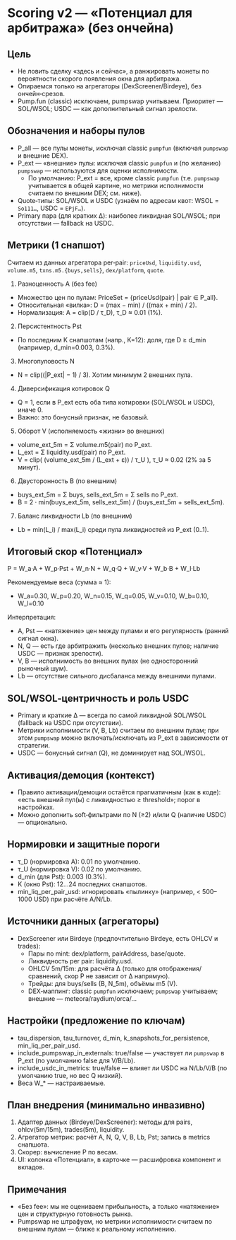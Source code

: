 Scoring v2 — «Потенциал для арбитража» (без ончейна)
===================================================

Цель
----
- Не ловить сделку «здесь и сейчас», а ранжировать монеты по вероятности скорого появления окна для арбитража.
- Опираемся только на агрегаторы (DexScreener/Birdeye), без ончейн‑срезов.
- Pump.fun (classic) исключаем, pumpswap учитываем. Приоритет — SOL/WSOL; USDC — как дополнительный сигнал зрелости.

Обозначения и наборы пулов
--------------------------
- P_all — все пулы монеты, исключая classic `pumpfun` (включая `pumpswap` и внешние DEX).
- P_ext — «внешние» пулы: исключая classic `pumpfun` и (по желанию) `pumpswap` — используются для оценки исполнимости.
  - По умолчанию: P_ext = все, кроме classic `pumpfun` (т.е. `pumpswap` учитывается в общей картине, но метрики исполнимости считаем по внешним DEX; см. ниже).
- Quote‑типы: SOL/WSOL и USDC (узнаём по адресам квот: WSOL = `So111…`, USDC = `EPjF…`).
- Primary пара (для кратких Δ): наиболее ликвидная SOL/WSOL; при отсутствии — fallback на USDC.

Метрики (1 снапшот)
-------------------
Считаем из данных агрегатора per‑pair: `priceUsd`, `liquidity.usd`, `volume.m5`, `txns.m5.{buys,sells}`, `dex/platform`, `quote`.

1) Разноценность A (без fee)
- Множество цен по пулам: PriceSet = {priceUsd(pair) | pair ∈ P_all}.
- Относительная «вилка»: D = (max − min) / ((max + min) / 2).
- Нормализация: A = clip(D / τ_D), τ_D ≈ 0.01 (1%).

2) Персистентность Pst
- По последним K снапшотам (напр., K=12): доля, где D ≥ d_min (например, d_min=0.003, 0.3%).

3) Многопуловость N
- N = clip((|P_ext| − 1) / 3). Хотим минимум 2 внешних пула.

4) Диверсификация котировок Q
- Q = 1, если в P_ext есть оба типа котировки (SOL/WSOL и USDC), иначе 0.
- Важно: это бонусный признак, не базовый.

5) Оборот V (исполняемость «жизни» во внешних)
- volume_ext_5m = Σ volume.m5(pair) по P_ext.
- L_ext = Σ liquidity.usd(pair) по P_ext.
- V = clip( (volume_ext_5m / (L_ext + ε)) / τ_U ), τ_U ≈ 0.02 (2% за 5 минут).

6) Двусторонность B (по внешним)
- buys_ext_5m = Σ buys, sells_ext_5m = Σ sells по P_ext.
- B = 2 · min(buys_ext_5m, sells_ext_5m) / (buys_ext_5m + sells_ext_5m).

7) Баланс ликвидности Lb (по внешним)
- Lb = min(L_i) / max(L_i) среди пула ликвидностей из P_ext (0..1).

Итоговый скор «Потенциал»
-------------------------
P = W_a·A + W_p·Pst + W_n·N + W_q·Q + W_v·V + W_b·B + W_l·Lb

Рекомендуемые веса (сумма ≈ 1):
- W_a=0.30, W_p=0.20, W_n=0.15, W_q=0.05, W_v=0.10, W_b=0.10, W_l=0.10

Интерпретация:
- A, Pst — «натяжение» цен между пулами и его регулярность (ранний сигнал окна).
- N, Q — есть где арбитражить (несколько внешних пулов; наличие USDC — признак зрелости).
- V, B — исполнимость во внешних пулах (не односторонний рыночный шум).
- Lb — отсутствие сильного дисбаланса между внешними пулами.

SOL/WSOL‑центричность и роль USDC
---------------------------------
- Primary и краткие Δ — всегда по самой ликвидной SOL/WSOL (fallback на USDC при отсутствии).
- Метрики исполнимости (V, B, Lb) считаем по внешним пулам; при этом `pumpswap` можно включать/исключать из P_ext в зависимости от стратегии.
- USDC — бонусный сигнал (Q), не доминирует над SOL/WSOL.

Активация/демоция (контекст)
----------------------------
- Правило активации/демоции остаётся прагматичным (как в коде): «есть внешний пул(ы) с ликвидностью ≥ threshold»; порог в настройках.
- Можно дополнить soft‑фильтрами по N (≥2) и/или Q (наличие USDC) — опционально.

Нормировки и защитные пороги
----------------------------
- τ_D (нормировка A): 0.01 по умолчанию.
- τ_U (нормировка V): 0.02 по умолчанию.
- d_min (для Pst): 0.003 (0.3%).
- K (окно Pst): 12…24 последних снапшотов.
- min_liq_per_pair_usd: игнорировать «пылинку» (например, < 500–1000 USD) при расчёте A/N/Lb.

Источники данных (агрегаторы)
-----------------------------
- DexScreener или Birdeye (предпочтительно Birdeye, есть OHLCV и trades):
  - Пары по mint: dex/platform, pairAddress, base/quote.
  - Ликвидность per pair: liquidity.usd.
  - OHLCV 5m/15m: для расчёта Δ (только для отображения/сравнений, скор P не зависит от Δ напрямую).
  - Трейды: для buys/sells (B, N_5m), объёмы m5 (V).
  - DEX‑маппинг: classic `pumpfun` исключаем; `pumpswap` учитываем; внешние — meteora/raydium/orca/…

Настройки (предложение по ключам)
---------------------------------
- tau_dispersion, tau_turnover, d_min, k_snapshots_for_persistence, min_liq_per_pair_usd.
- include_pumpswap_in_externals: true/false — участвует ли `pumpswap` в P_ext (по умолчанию false для V/B/Lb).
- include_usdc_in_metrics: true/false — влияет ли USDC на N/Lb/V/B (по умолчанию true, но вес Q низкий).
- Веса W_* — настраиваемые.

План внедрения (минимально инвазивно)
-------------------------------------
1) Адаптер данных (Birdeye/DexScreener): методы для pairs, ohlcv(5m/15m), trades(5m), liquidity.
2) Агрегатор метрик: расчёт A, N, Q, V, B, Lb, Pst; запись в metrics снапшота.
3) Скорер: вычисление P по весам.
4) UI: колонка «Потенциал», в карточке — расшифровка компонент и вкладов.

Примечания
----------
- «Без fee»: мы не оцениваем прибыльность, а только «натяжение» цен и структурную готовность рынка.
- Pumpswap не штрафуем, но метрики исполнимости считаем по внешним пулам — ближе к реальному исполнению.
